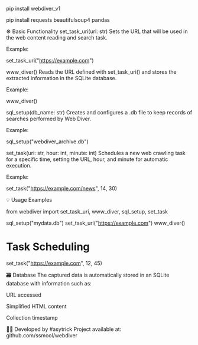 pip install webdiver_v1

pip install requests beautifulsoup4 pandas

⚙️ Basic Functionality
set_task_uri(url: str)
Sets the URL that will be used in the web content reading and search task.

Example:

set_task_uri("https://example.com")

www_diver()
Reads the URL defined with set_task_uri() and stores the extracted information in the SQLite database.

Example:

www_diver()

sql_setup(db_name: str)
Creates and configures a .db file to keep records of searches performed by Web Diver.

Example:

sql_setup("webdiver_archive.db")

set_task(uri: str, hour: int, minute: int)
Schedules a new web crawling task for a specific time, setting the URL, hour, and minute for automatic execution.

Example:

set_task("https://example.com/news", 14, 30)

💡 Usage Examples

from webdiver import set_task_uri, www_diver, sql_setup, set_task

sql_setup("mydata.db")
set_task_uri("https://example.com")
www_diver()

# Task Scheduling
set_task("https://example.com", 12, 45)

🗃️ Database
The captured data is automatically stored in an SQLite database with information such as:

URL accessed

Simplified HTML content

Collection timestamp

👨‍💻 Developed by
#asytrick
Project available at: github.com/ssmool/webdiver
